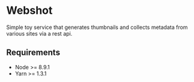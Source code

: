 # Webshot

Simple toy service that generates thumbnails and collects metadata
from various sites via a rest api.

## Requirements
- Node >= 8.9.1
- Yarn >= 1.3.1
